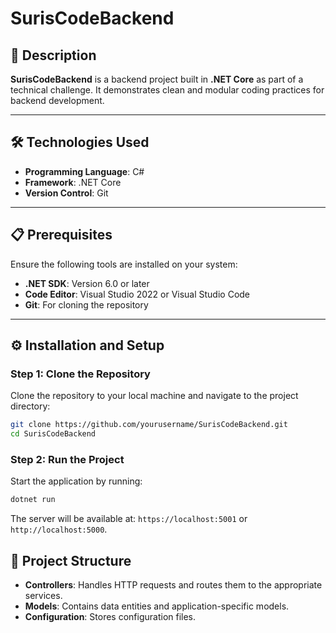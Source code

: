 # SurisCodeBackend

## 🚀 Description
**SurisCodeBackend** is a backend project built in **.NET Core** as part of a technical challenge. It demonstrates clean and modular coding practices for backend development.

---

## 🛠️ Technologies Used
- **Programming Language**: C#
- **Framework**: .NET Core
- **Version Control**: Git

---

## 📋 Prerequisites
Ensure the following tools are installed on your system:
- **.NET SDK**: Version 6.0 or later
- **Code Editor**: Visual Studio 2022 or Visual Studio Code
- **Git**: For cloning the repository

---

## ⚙️ Installation and Setup

### Step 1: Clone the Repository
Clone the repository to your local machine and navigate to the project directory:
```bash
git clone https://github.com/yourusername/SurisCodeBackend.git
cd SurisCodeBackend
```

### Step 2: Run the Project
Start the application by running:
```bash
dotnet run
```
The server will be available at: `https://localhost:5001` or `http://localhost:5000`.

## 📂 Project Structure
- **Controllers**: Handles HTTP requests and routes them to the appropriate services.
- **Models**: Contains data entities and application-specific models.
- **Configuration**: Stores configuration files.
